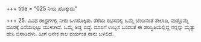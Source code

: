 +++
title = "025 ನೀರು ಹೊಕ್ಕುದು"

+++
25. ವಿವಿಧ ರಂಧ್ರಗಳಲ್ಲಿ ನೀರು ಒಳಹೊಕ್ಕಿತು. ತೆರೆಯ ರಭಸದಲ್ಲಿ ಒಮ್ಮೆ ಬೆಂಡಿನಂತೆ ತೇಲಾಡಿ, ಮತ್ತೊಮ್ಮೆ ದೂರಕ್ಕೆ ಎಸೆಯಲ್ಪಟ್ಟು ಮುಳುಗಿದೆ. ಒಮ್ಮೆ ಅಡ್ಡ ಬಿದ್ದೆ. ಮಾರಿಗೆ ಉಬ್ಬಸ ಬಂದಂತೆ ಈ ಪರಿಸ್ಥಿತಿಯಲ್ಲಿದ್ದ ನನ್ನನ್ನು ಮೃತ್ಯು ಹೇಸಿ ಬಿಸಾಡಿದಳು. ಹೀಗೆ ಅನೇಕ ಕಾಲ ಪರ್ಯಂತ ನಾನು ಬಳಲಿದೆ.